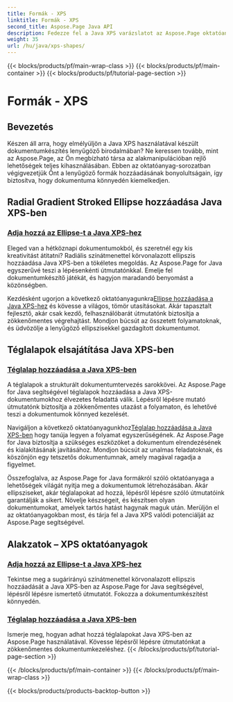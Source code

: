 ```yaml
---
title: Formák - XPS
linktitle: Formák - XPS
second_title: Aspose.Page Java API
description: Fedezze fel a Java XPS varázslatot az Aspose.Page oktatóanyagaival! Könnyen hozzáadhat lenyűgöző ellipsziseket és téglalapokat. Emelje fel a dokumentumkészítést lépésenkénti útmutatóinkkal.
weight: 35
url: /hu/java/xps-shapes/
---
```


{{< blocks/products/pf/main-wrap-class >}}
{{< blocks/products/pf/main-container >}}
{{< blocks/products/pf/tutorial-page-section >}}

# Formák - XPS

## Bevezetés

Készen áll arra, hogy elmélyüljön a Java XPS használatával készült dokumentumkészítés lenyűgöző birodalmában? Ne keressen tovább, mint az Aspose.Page, az Ön megbízható társa az alakmanipulációban rejlő lehetőségek teljes kihasználásában. Ebben az oktatóanyag-sorozatban végigvezetjük Önt a lenyűgöző formák hozzáadásának bonyolultságain, így biztosítva, hogy dokumentuma könnyedén kiemelkedjen.

## Radial Gradient Stroked Ellipse hozzáadása Java XPS-ben

### [Adja hozzá az Ellipse-t a Java XPS-hez](./add-ellipse/)

Eleged van a hétköznapi dokumentumokból, és szeretnél egy kis kreativitást átitatni? Radiális színátmenettel körvonalazott ellipszis hozzáadása Java XPS-ben a tökéletes megoldás. Az Aspose.Page for Java egyszerűvé teszi a lépésenkénti útmutatónkkal. Emelje fel dokumentumkészítő játékát, és hagyjon maradandó benyomást a közönségben.

 Kezdésként ugorjon a következő oktatóanyagunkra[Ellipse hozzáadása a Java XPS-hez](./add-ellipse/) és kövesse a világos, tömör utasításokat. Akár tapasztalt fejlesztő, akár csak kezdő, felhasználóbarát útmutatónk biztosítja a zökkenőmentes végrehajtást. Mondjon búcsút az összetett folyamatoknak, és üdvözölje a lenyűgöző ellipszisekkel gazdagított dokumentumot.

## Téglalapok elsajátítása Java XPS-ben

### [Téglalap hozzáadása a Java XPS-ben](./add-rectangle/)

A téglalapok a strukturált dokumentumtervezés sarokkövei. Az Aspose.Page for Java segítségével téglalapok hozzáadása a Java XPS-dokumentumokhoz élvezetes feladattá válik. Lépésről lépésre mutató útmutatónk biztosítja a zökkenőmentes utazást a folyamaton, és lehetővé teszi a dokumentumok könnyed kezelését.

Navigáljon a következő oktatóanyagunkhoz[Téglalap hozzáadása a Java XPS-ben](./add-rectangle/) hogy tanúja legyen a folyamat egyszerűségének. Az Aspose.Page for Java biztosítja a szükséges eszközöket a dokumentum elrendezésének és kialakításának javításához. Mondjon búcsút az unalmas feladatoknak, és köszönjön egy tetszetős dokumentumnak, amely magával ragadja a figyelmet.

Összefoglalva, az Aspose.Page for Java formákról szóló oktatóanyaga a lehetőségek világát nyitja meg a dokumentumok létrehozásában. Akár ellipsziseket, akár téglalapokat ad hozzá, lépésről lépésre szóló útmutatóink garantálják a sikert. Növelje készségeit, és készítsen olyan dokumentumokat, amelyek tartós hatást hagynak maguk után. Merüljön el az oktatóanyagokban most, és tárja fel a Java XPS valódi potenciálját az Aspose.Page segítségével.
## Alakzatok – XPS oktatóanyagok
### [Adja hozzá az Ellipse-t a Java XPS-hez](./add-ellipse/)
Tekintse meg a sugárirányú színátmenettel körvonalazott ellipszis hozzáadását a Java XPS-ben az Aspose.Page for Java segítségével, lépésről lépésre ismertető útmutatót. Fokozza a dokumentumkészítést könnyedén.
### [Téglalap hozzáadása a Java XPS-ben](./add-rectangle/)
Ismerje meg, hogyan adhat hozzá téglalapokat Java XPS-ben az Aspose.Page használatával. Kövesse lépésről lépésre útmutatónkat a zökkenőmentes dokumentumkezeléshez.
{{< /blocks/products/pf/tutorial-page-section >}}

{{< /blocks/products/pf/main-container >}}
{{< /blocks/products/pf/main-wrap-class >}}

{{< blocks/products/products-backtop-button >}}
